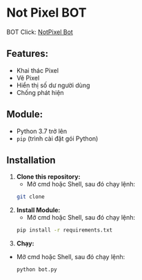 # Not Pixel BOT
BOT Click: [NotPixel Bot](t.me/notpixel/app?startapp=f921415493) 

## Features:

* Khai thác Pixel
* Vẽ Pixel
* Hiển thị số dư người dùng
* Chống phát hiện

## Module:

- Python 3.7 trở lên
- `pip` (trình cài đặt gói Python)

## Installation
1. **Clone this repository:**
   - Mở cmd hoặc Shell, sau đó chạy lệnh:
    ```sh
    git clone
    ```
2. **Install Module:**
   - Mở cmd hoặc Shell, sau đó chạy lệnh:
    ```sh
    pip install -r requirements.txt
    ```
3. **Chạy:**
- Mở cmd hoặc Shell, sau đó chạy lệnh:
    ```sh
    python bot.py
    ```

